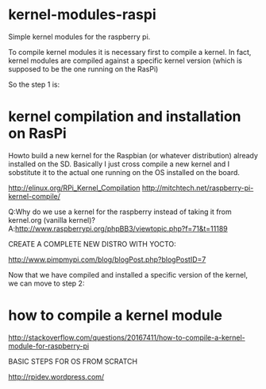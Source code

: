 kernel-modules-raspi
====================

Simple kernel modules for the raspberry pi.

To compile kernel modules it is necessary first to compile a kernel. 
In fact, kernel modules are compiled against a specific kernel version (which is supposed to be the one running on the RasPi)

So the step 1 is:

kernel compilation and installation on RasPi
====================

Howto build a new kernel for the Raspbian (or whatever distribution) already installed on the SD.
Basically I just cross compile a new kernel and I sobstitute it to the actual one running on the OS installed on the board.

http://elinux.org/RPi_Kernel_Compilation
http://mitchtech.net/raspberry-pi-kernel-compile/

Q:Why do we use a kernel for the raspberry instead of taking it from kernel.org (vanilla kernel)?
A:http://www.raspberrypi.org/phpBB3/viewtopic.php?f=71&t=11189

CREATE A COMPLETE NEW DISTRO WITH YOCTO:

http://www.pimpmypi.com/blog/blogPost.php?blogPostID=7

Now that we have compiled and installed a specific version of the kernel, we can move to step 2:

how to compile a kernel module
====================

http://stackoverflow.com/questions/20167411/how-to-compile-a-kernel-module-for-raspberry-pi

BASIC STEPS FOR OS FROM SCRATCH

http://rpidev.wordpress.com/